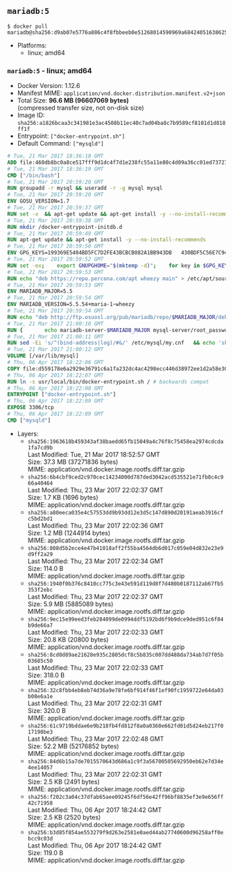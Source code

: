 ## `mariadb:5`

```console
$ docker pull mariadb@sha256:d9ab07e5776a886c4f8fbbeeb0e51268014590969a68424051638625fdd68e92
```

-	Platforms:
	-	linux; amd64

### `mariadb:5` - linux; amd64

-	Docker Version: 1.12.6
-	Manifest MIME: `application/vnd.docker.distribution.manifest.v2+json`
-	Total Size: **96.6 MB (96607069 bytes)**  
	(compressed transfer size, not on-disk size)
-	Image ID: `sha256:a1826bcaa3c341981e3ac4508b11ec40c7ad04ba8c7b9589cf8101d1d818ff1f`
-	Entrypoint: `["docker-entrypoint.sh"]`
-	Default Command: `["mysqld"]`

```dockerfile
# Tue, 21 Mar 2017 18:36:18 GMT
ADD file:460db8bc0a8ce517fff9d1dc4f7d1e238fc55a11e80c4d09a36cc01ed7372733 in / 
# Tue, 21 Mar 2017 18:36:19 GMT
CMD ["/bin/bash"]
# Tue, 21 Mar 2017 20:59:20 GMT
RUN groupadd -r mysql && useradd -r -g mysql mysql
# Tue, 21 Mar 2017 20:59:20 GMT
ENV GOSU_VERSION=1.7
# Tue, 21 Mar 2017 20:59:37 GMT
RUN set -x 	&& apt-get update && apt-get install -y --no-install-recommends ca-certificates wget && rm -rf /var/lib/apt/lists/* 	&& wget -O /usr/local/bin/gosu "https://github.com/tianon/gosu/releases/download/$GOSU_VERSION/gosu-$(dpkg --print-architecture)" 	&& wget -O /usr/local/bin/gosu.asc "https://github.com/tianon/gosu/releases/download/$GOSU_VERSION/gosu-$(dpkg --print-architecture).asc" 	&& export GNUPGHOME="$(mktemp -d)" 	&& gpg --keyserver ha.pool.sks-keyservers.net --recv-keys B42F6819007F00F88E364FD4036A9C25BF357DD4 	&& gpg --batch --verify /usr/local/bin/gosu.asc /usr/local/bin/gosu 	&& rm -r "$GNUPGHOME" /usr/local/bin/gosu.asc 	&& chmod +x /usr/local/bin/gosu 	&& gosu nobody true 	&& apt-get purge -y --auto-remove ca-certificates wget
# Tue, 21 Mar 2017 20:59:38 GMT
RUN mkdir /docker-entrypoint-initdb.d
# Tue, 21 Mar 2017 20:59:49 GMT
RUN apt-get update && apt-get install -y --no-install-recommends 		apt-transport-https ca-certificates 		pwgen 	&& rm -rf /var/lib/apt/lists/*
# Tue, 21 Mar 2017 20:59:50 GMT
ENV GPG_KEYS=199369E5404BD5FC7D2FE43BCBCB082A1BB943DB 	430BDF5C56E7C94E848EE60C1C4CBDCDCD2EFD2A 	4D1BB29D63D98E422B2113B19334A25F8507EFA5
# Tue, 21 Mar 2017 20:59:52 GMT
RUN set -ex; 	export GNUPGHOME="$(mktemp -d)"; 	for key in $GPG_KEYS; do 		gpg --keyserver ha.pool.sks-keyservers.net --recv-keys "$key"; 	done; 	gpg --export $GPG_KEYS > /etc/apt/trusted.gpg.d/mariadb.gpg; 	rm -r "$GNUPGHOME"; 	apt-key list
# Tue, 21 Mar 2017 20:59:53 GMT
RUN echo "deb https://repo.percona.com/apt wheezy main" > /etc/apt/sources.list.d/percona.list 	&& { 		echo 'Package: *'; 		echo 'Pin: release o=Percona Development Team'; 		echo 'Pin-Priority: 998'; 	} > /etc/apt/preferences.d/percona
# Tue, 21 Mar 2017 20:59:53 GMT
ENV MARIADB_MAJOR=5.5
# Tue, 21 Mar 2017 20:59:54 GMT
ENV MARIADB_VERSION=5.5.54+maria-1~wheezy
# Tue, 21 Mar 2017 20:59:54 GMT
RUN echo "deb http://ftp.osuosl.org/pub/mariadb/repo/$MARIADB_MAJOR/debian wheezy main" > /etc/apt/sources.list.d/mariadb.list 	&& { 		echo 'Package: *'; 		echo 'Pin: release o=MariaDB'; 		echo 'Pin-Priority: 999'; 	} > /etc/apt/preferences.d/mariadb
# Tue, 21 Mar 2017 21:00:10 GMT
RUN { 		echo mariadb-server-$MARIADB_MAJOR mysql-server/root_password password 'unused'; 		echo mariadb-server-$MARIADB_MAJOR mysql-server/root_password_again password 'unused'; 	} | debconf-set-selections 	&& apt-get update 	&& apt-get install -y 		mariadb-server=$MARIADB_VERSION 		percona-xtrabackup 		socat 	&& rm -rf /var/lib/apt/lists/* 	&& sed -ri 's/^user\s/#&/' /etc/mysql/my.cnf /etc/mysql/conf.d/* 	&& rm -rf /var/lib/mysql && mkdir -p /var/lib/mysql /var/run/mysqld 	&& chown -R mysql:mysql /var/lib/mysql /var/run/mysqld 	&& chmod 777 /var/run/mysqld
# Tue, 21 Mar 2017 21:00:11 GMT
RUN sed -Ei 's/^(bind-address|log)/#&/' /etc/mysql/my.cnf 	&& echo 'skip-host-cache\nskip-name-resolve' | awk '{ print } $1 == "[mysqld]" && c == 0 { c = 1; system("cat") }' /etc/mysql/my.cnf > /tmp/my.cnf 	&& mv /tmp/my.cnf /etc/mysql/my.cnf
# Tue, 21 Mar 2017 21:00:12 GMT
VOLUME [/var/lib/mysql]
# Thu, 06 Apr 2017 18:22:06 GMT
COPY file:d559178e6a2929e36791c6a1fa232dc4ac4298ecc446d38972ee1d2a58e30621 in /usr/local/bin/ 
# Thu, 06 Apr 2017 18:22:07 GMT
RUN ln -s usr/local/bin/docker-entrypoint.sh / # backwards compat
# Thu, 06 Apr 2017 18:22:08 GMT
ENTRYPOINT ["docker-entrypoint.sh"]
# Thu, 06 Apr 2017 18:22:09 GMT
EXPOSE 3306/tcp
# Thu, 06 Apr 2017 18:22:09 GMT
CMD ["mysqld"]
```

-	Layers:
	-	`sha256:1963618b459343af38baedd65fb15049a4c76f8c75458ea2974cdcda1fa7cd9b`  
		Last Modified: Tue, 21 Mar 2017 18:52:57 GMT  
		Size: 37.3 MB (37271836 bytes)  
		MIME: application/vnd.docker.image.rootfs.diff.tar.gzip
	-	`sha256:6b4cbf9ced2c970cec14234000d787ded3042acd535521e71fb8c4c966a40464`  
		Last Modified: Thu, 23 Mar 2017 22:02:37 GMT  
		Size: 1.7 KB (1696 bytes)  
		MIME: application/vnd.docker.image.rootfs.diff.tar.gzip
	-	`sha256:a80eeca035e4c57553dd9b93dd12e3d5c147d890d20191aeab3916cfc5bd2bd1`  
		Last Modified: Thu, 23 Mar 2017 22:02:36 GMT  
		Size: 1.2 MB (1244914 bytes)  
		MIME: application/vnd.docker.image.rootfs.diff.tar.gzip
	-	`sha256:808d5b2ece4e47b41018aff2f55ba4564db6d017c059e04d832e23e9d9ff2a29`  
		Last Modified: Thu, 23 Mar 2017 22:02:34 GMT  
		Size: 114.0 B  
		MIME: application/vnd.docker.image.rootfs.diff.tar.gzip
	-	`sha256:1940f0b376c8410cc775c3e43e591d119d8f7d480b0187112ab67fb5353f2ebc`  
		Last Modified: Thu, 23 Mar 2017 22:02:37 GMT  
		Size: 5.9 MB (5885089 bytes)  
		MIME: application/vnd.docker.image.rootfs.diff.tar.gzip
	-	`sha256:9ec15e99eed3feb284099de0994ddf5192bd6f9b9dce9ded951c6f84b9de66a7`  
		Last Modified: Thu, 23 Mar 2017 22:02:33 GMT  
		Size: 20.8 KB (20800 bytes)  
		MIME: application/vnd.docker.image.rootfs.diff.tar.gzip
	-	`sha256:8cd0d89ae21628e935c2805dcf8c5b835c007dd488da734ab7d7f05b03685c50`  
		Last Modified: Thu, 23 Mar 2017 22:02:33 GMT  
		Size: 318.0 B  
		MIME: application/vnd.docker.image.rootfs.diff.tar.gzip
	-	`sha256:32c8fbb4eb8eb74d36a9e78fe6bf914f46f1ef90fc1959722e64da03b08e6a1e`  
		Last Modified: Thu, 23 Mar 2017 22:02:31 GMT  
		Size: 320.0 B  
		MIME: application/vnd.docker.image.rootfs.diff.tar.gzip
	-	`sha256:61c9719bddae6e9b218fb4fd812f8a0a0360e662fd01d5d24eb217f017190be3`  
		Last Modified: Thu, 23 Mar 2017 22:02:48 GMT  
		Size: 52.2 MB (52176852 bytes)  
		MIME: application/vnd.docker.image.rootfs.diff.tar.gzip
	-	`sha256:84d6b15a7de7015570643d686a1c9f3a56700505692950eb62e7d34e4ee14057`  
		Last Modified: Thu, 23 Mar 2017 22:02:31 GMT  
		Size: 2.5 KB (2491 bytes)  
		MIME: application/vnd.docker.image.rootfs.diff.tar.gzip
	-	`sha256:f202c3a04c37dfab65aee09245f6df56e42ff96bf8835ef3e9e656ff42c71958`  
		Last Modified: Thu, 06 Apr 2017 18:24:42 GMT  
		Size: 2.5 KB (2520 bytes)  
		MIME: application/vnd.docker.image.rootfs.diff.tar.gzip
	-	`sha256:b3d85f854ae553279f9d263e2581e0aed44ab27740600d96258aff0ebcc9c03d`  
		Last Modified: Thu, 06 Apr 2017 18:24:42 GMT  
		Size: 119.0 B  
		MIME: application/vnd.docker.image.rootfs.diff.tar.gzip
